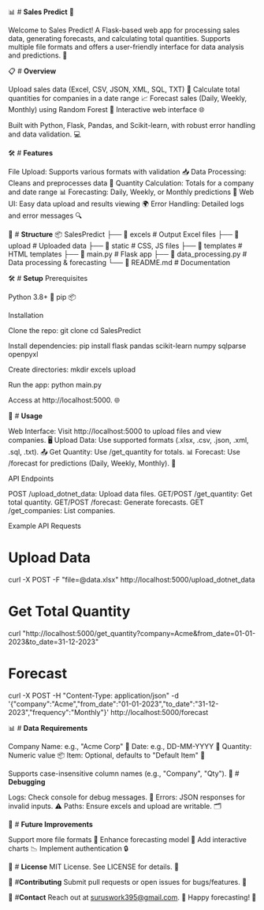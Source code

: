 📊 # **Sales Predict** 🚀

Welcome to Sales Predict! A Flask-based web app for processing sales data, generating forecasts, and calculating total quantities. Supports multiple file formats and offers a user-friendly interface for data analysis and predictions. 🎉

📋 # **Overview**

Upload sales data (Excel, CSV, JSON, XML, SQL, TXT) 📂
Calculate total quantities for companies in a date range 📈
Forecast sales (Daily, Weekly, Monthly) using Random Forest 🧠
Interactive web interface 🌐

Built with Python, Flask, Pandas, and Scikit-learn, with robust error handling and data validation. 💻

🛠️ # **Features**

File Upload: Supports various formats with validation 📥
Data Processing: Cleans and preprocesses data 🧹
Quantity Calculation: Totals for a company and date range 📊
Forecasting: Daily, Weekly, or Monthly predictions 🔮
Web UI: Easy data upload and results viewing 🌍
Error Handling: Detailed logs and error messages 🔍

📁 # **Structure**
📦 SalesPredict
├── 📂 excels          # Output Excel files
├── 📂 upload          # Uploaded data
├── 📂 static          # CSS, JS files
├── 📂 templates       # HTML templates
├── 📜 main.py         # Flask app
├── 📜 data_processing.py  # Data processing & forecasting
└── 📜 README.md       # Documentation

🛠️ # **Setup**
Prerequisites

Python 3.8+ 🐍
pip 📦

Installation

Clone the repo:
git clone <repository-url>
cd SalesPredict


Install dependencies:
pip install flask pandas scikit-learn numpy sqlparse openpyxl


Create directories:
mkdir excels upload


Run the app:
python main.py

Access at http://localhost:5000. 🌐


🚀 # **Usage**

Web Interface: Visit http://localhost:5000 to upload files and view companies. 🖥️
Upload Data: Use supported formats (.xlsx, .csv, .json, .xml, .sql, .txt). 📤
Get Quantity: Use /get_quantity for totals. 📊
Forecast: Use /forecast for predictions (Daily, Weekly, Monthly). 🔮

API Endpoints

POST /upload_dotnet_data: Upload data files.
GET/POST /get_quantity: Get total quantity.
GET/POST /forecast: Generate forecasts.
GET /get_companies: List companies.

Example API Requests
# Upload Data
curl -X POST -F "file=@data.xlsx" http://localhost:5000/upload_dotnet_data

# Get Total Quantity
curl "http://localhost:5000/get_quantity?company=Acme&from_date=01-01-2023&to_date=31-12-2023"

# Forecast
curl -X POST -H "Content-Type: application/json" -d '{"company":"Acme","from_date":"01-01-2023","to_date":"31-12-2023","frequency":"Monthly"}' http://localhost:5000/forecast

📊 # **Data Requirements**

Company Name: e.g., "Acme Corp" 🏢
Date: e.g., DD-MM-YYYY 📅
Quantity: Numeric value 📦
Item: Optional, defaults to "Default Item" 🛒

Supports case-insensitive column names (e.g., "Company", "Qty").
🐛 # **Debugging**

Logs: Check console for debug messages. 📜
Errors: JSON responses for invalid inputs. ⚠️
Paths: Ensure excels and upload are writable. 🗂️

🔮 # **Future Improvements**

Support more file formats 📄
Enhance forecasting model 🧠
Add interactive charts 📉
Implement authentication 🔒

📜 # **License**
MIT License. See LICENSE for details. 📝

🙌 #**Contributing**
Submit pull requests or open issues for bugs/features. 🚀

📧 #**Contact**
Reach out at suruswork395@gmail.com. 📩
Happy forecasting! 🎉

